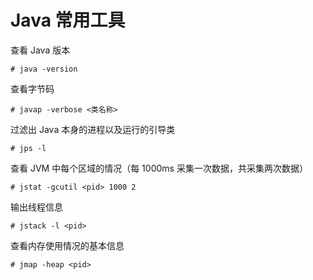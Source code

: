# Java 常用工具

查看 Java 版本
```shell
# java -version
```

查看字节码
```shell
# javap -verbose <类名称>
```

过滤出 Java 本身的进程以及运行的引导类
```shell
# jps -l
```

查看 JVM 中每个区域的情况（每 1000ms 采集一次数据，共采集两次数据）
```shell
# jstat -gcutil <pid> 1000 2
```

输出线程信息
```shell
# jstack -l <pid>
```

查看内存使用情况的基本信息
```shell
# jmap -heap <pid>
```
